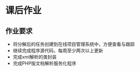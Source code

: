 课后作业
=======
作业要求
--------
- 将分解后的任务创建到在线项目管理系统中，方便查看与跟踪
- 继续完成程序源代码，每周至少两次以上更新
- 完成xml解析的类封装
- 完成PHP版文档解析服务化程序
